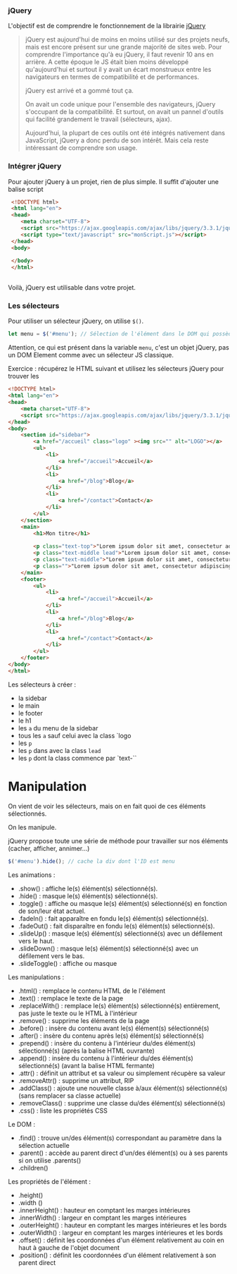 ### jQuery

L'objectif est de comprendre le fonctionnement de la librairie [jQuery](https://jquery.com/)

> jQuery est aujourd'hui de moins en moins utilisé sur des projets neufs, mais est encore présent sur une grande majorité de sites web.
> Pour comprendre l'importance qu'à eu jQuery, il faut revenir 10 ans en arrière.
> A cette époque le JS était bien moins développé qu'aujourd'hui et surtout il y avait un écart monstrueux entre les navigateurs en termes de compatibilité et de performances.
>
> jQuery est arrivé et a gommé tout ça. 
>
> On avait un code unique pour l'ensemble des navigateurs, jQuery s'occupant de la compatibilité.
> Et surtout, on avait un pannel d'outils qui facilité grandement le travail (sélecteurs, ajax).
>
> Aujourd'hui, la plupart de ces outils ont été intégrés nativement dans JavaScript, jQuery a donc perdu de son intérêt. 
> Mais cela reste intéressant de comprendre son usage.

### Intégrer jQuery

Pour ajouter jQuery à un projet, rien de plus simple. Il suffit d'ajouter une balise script
 
```html
 <!DOCTYPE html>
 <html lang="en">
 <head>
    <meta charset="UTF-8">
    <script src="https://ajax.googleapis.com/ajax/libs/jquery/3.3.1/jquery.min.js"></script>
    <script type="text/javascript" src="monScript.js"></script>
 </head>
 <body>
 
 </body>
 </html>
 
```
 
Voilà, jQuery est utilisable dans votre projet.


### Les sélecteurs

Pour utiliser un sélecteur jQuery, on utilise `$()`.

```javascript
let menu = $('#menu'); // Sélection de l'élément dans le DOM qui possède l'ID #menu
```

Attention, ce qui est présent dans la variable `menu`, c'est un objet jQuery, pas un DOM Element comme avec un sélecteur JS classique.

Exercice : récupérez le HTML suivant et utilisez les sélecteurs jQuery pour trouver les 
 
```html
<!DOCTYPE html>
<html lang="en">
<head>
    <meta charset="UTF-8">
    <script src="https://ajax.googleapis.com/ajax/libs/jquery/3.3.1/jquery.min.js"></script>
</head>
<body>
    <section id="sidebar">
        <a href="/accueil" class="logo" ><img src="" alt="LOGO"></a>
        <ul>
            <li>
                <a href="/accueil">Accueil</a>
            </li>
            <li>
                <a href="/blog">Blog</a>
            </li>
            <li>
                <a href="/contact">Contact</a>
            </li>
        </ul>
    </section>
    <main>
        <h1>Mon titre</h1>
        
        <p class="text-top">"Lorem ipsum dolor sit amet, consectetur adipiscing elit, sed do eiusmod tempor incididunt ut labore et dolore magna aliqua. Ut enim ad minim veniam, quis nostrud exercitation ullamco laboris nisi ut aliquip ex ea commodo consequat. Duis aute irure dolor in reprehenderit in voluptate velit esse cillum dolore eu fugiat nulla pariatur. Excepteur sint occaecat cupidatat non proident, sunt in culpa qui officia deserunt mollit anim id est laborum."</p>
        <p class="text-middle lead">"Lorem ipsum dolor sit amet, consectetur adipiscing elit, sed do eiusmod tempor incididunt ut labore et dolore magna aliqua. Ut enim ad minim veniam, quis nostrud exercitation ullamco laboris nisi ut aliquip ex ea commodo consequat. Duis aute irure dolor in reprehenderit in voluptate velit esse cillum dolore eu fugiat nulla pariatur. Excepteur sint occaecat cupidatat non proident, sunt in culpa qui officia deserunt mollit anim id est laborum."</p>
        <p class="text-middle">"Lorem ipsum dolor sit amet, consectetur adipiscing elit, sed do eiusmod tempor incididunt ut labore et dolore magna aliqua. Ut enim ad minim veniam, quis nostrud exercitation ullamco laboris nisi ut aliquip ex ea commodo consequat. Duis aute irure dolor in reprehenderit in voluptate velit esse cillum dolore eu fugiat nulla pariatur. Excepteur sint occaecat cupidatat non proident, sunt in culpa qui officia deserunt mollit anim id est laborum."</p>
        <p class="">"Lorem ipsum dolor sit amet, consectetur adipiscing elit, sed do eiusmod tempor incididunt ut labore et dolore magna aliqua. Ut enim ad minim veniam, quis nostrud exercitation ullamco laboris nisi ut aliquip ex ea commodo consequat. Duis aute irure dolor in reprehenderit in voluptate velit esse cillum dolore eu fugiat nulla pariatur. Excepteur sint occaecat cupidatat non proident, sunt in culpa qui officia deserunt mollit anim id est laborum."</p>    
    </main>
    <footer>
        <ul>
            <li>
                <a href="/accueil">Accueil</a>
            </li>
            <li>
                <a href="/blog">Blog</a>
            </li>
            <li>
                <a href="/contact">Contact</a>
            </li>
        </ul>
    </footer>
</body>
</html>
```

Les sélecteurs à créer :
- la sidebar
- le main
- le footer
- le h1
- les `a` du menu de la sidebar
- tous les `a` sauf celui avec la class `logo
- les `p`
- les `p` dans avec la class `lead`
- les `p` dont la class commence par `text-``


# Manipulation

On vient de voir les sélecteurs, mais on en fait quoi de ces éléments sélectionnés.

On les manipule.

jQuery propose toute une série de méthode pour travailler sur nos éléments (cacher, afficher, annimer...)

```javascript
$('#menu').hide(); // cache la div dont l'ID est menu
```

Les animations :
- .show() : affiche le(s) élément(s) sélectionné(s).
- .hide() : masque le(s) élément(s) sélectionné(s).
- .toggle() : affiche ou masque le(s) élément(s) sélectionné(s) en fonction de son/leur état actuel.
- .fadeIn() : fait apparaître en fondu le(s) élément(s) sélectionné(s).
- .fadeOut() : fait disparaître en fondu le(s) élément(s) sélectionné(s).
- .slideUp() : masque le(s) élément(s) sélectionné(s) avec un défilement vers le haut.
- .slideDown() : masque le(s) élément(s) sélectionné(s) avec un défilement vers le bas.
- .slideToggle() : affiche ou masque 

Les manipulations :
- .html() : remplace le contenu HTML de le l'élément
- .text() : remplace le texte de la page
- .replaceWith() : remplace le(s) élément(s) sélectionné(s) entièrement, pas juste le texte ou le HTML à l'intérieur
- .remove() : supprime les éléments de la page
- .before() : insère du contenu avant le(s) élément(s) sélectionné(s)
- .after() : insère du contenu après le(s) élément(s) sélectionné(s)
- .prepend() : insère du contenu à l'intérieur du/des élément(s) sélectionné(s) (après la balise HTML ouvrante)
- .append() : insère du contenu à l'intérieur du/des élément(s) sélectionné(s) (avant la balise HTML fermante)
- .attr() : définit un attribut et sa valeur ou simplement récupère sa valeur
- .removeAttr() : supprime un attribut, RIP
- .addClass() : ajoute une nouvelle classe à/aux élément(s) sélectionné(s) (sans remplacer sa classe actuelle)
- .removeClass() : supprime une classe du/des élément(s) sélectionné(s)
- .css() : liste les propriétés CSS

Le DOM :
- .find() : trouve un/des élément(s) correspondant au paramètre dans la sélection actuelle
- .parent() : accède au parent direct d'un/des élément(s) ou à ses parents si on utilise .parents()
- .children() 

Les propriétés de l'élément :
- .height() 
- .width ()
- .innerHeight() : hauteur en comptant les marges intérieures
- .innerWidth() : largeur en comptant les marges intérieures
- .outerHeight() : hauteur en comptant les marges intérieures et les bords
- .outerWidth() : largeur en comptant les marges intérieures et les bords
- .offset() : définit les coordonnées d'un élément relativement au coin en haut à gauche de l'objet document
- .position() : définit les coordonnées d'un élément relativement à son parent direct